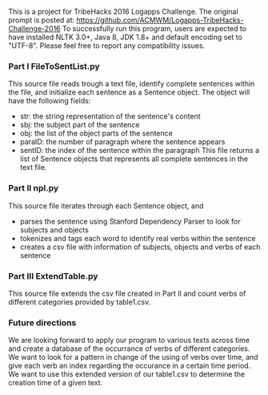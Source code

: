 This is a project for TribeHacks 2016 Logapps Challenge. The original prompt is posted at: https://github.com/ACMWM/Logapps-TribeHacks-Challenge-2016
To successfully run this program, users are expected to have installed NLTK 3.0+, Java 8, JDK 1.8+ and default encoding set to "UTF-8". Please feel free to report any compatibility issues.

### Part I FileToSentList.py
This source file reads trough a text file, identify complete sentences within the file, and initialize each sentence as a Sentence object. The object will have the following fields:
* str: the string representation of the sentence's content
* sbj: the subject part of the sentence
* obj: the list of the object parts of the sentence
* paraID: the number of paragraph where the sentence appears
* sentID: the index of the sentence within the paragraph
This file returns a list of Sentence objects that represents all complete sentences in the text file.

### Part II npl.py
This source file iterates through each Sentence object, and
* parses the sentence using Stanford Dependency Parser to look for subjects and objects
* tokenizes and tags each word to identify real verbs within the sentence
* creates a csv file with information of subjects, objects and verbs of each sentence

### Part III ExtendTable.py
This source file extends the csv file created in Part II and count verbs of different categories provided by table1.csv.

### Future directions
We are looking forward to apply our program to various texts across time and create a database of the occurrance of verbs of different categories. We want to look for a pattern in change of the using of verbs over time, and give each verb an index regarding the occurance in a certain time period. We want to use this extended version of our table1.csv to determine the creation time of a given text.

